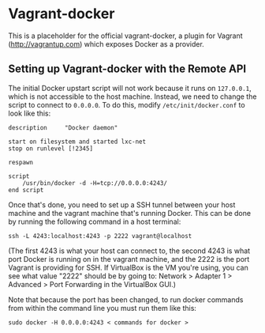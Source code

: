 # Vagrant-docker

This is a placeholder for the official vagrant-docker, a plugin for Vagrant (http://vagrantup.com) which exposes Docker as a provider.

## Setting up Vagrant-docker with the Remote API

The initial Docker upstart script will not work because it runs on `127.0.0.1`, which is not accessible to the host machine. Instead, we need to change the script to connect to `0.0.0.0`. To do this, modify `/etc/init/docker.conf` to look like this:

```
description     "Docker daemon"

start on filesystem and started lxc-net
stop on runlevel [!2345]

respawn

script
    /usr/bin/docker -d -H=tcp://0.0.0.0:4243/
end script
```

Once that's done, you need to set up a SSH tunnel between your host machine and the vagrant machine that's running Docker. This can be done by running the following command in a host terminal:

```
ssh -L 4243:localhost:4243 -p 2222 vagrant@localhost
```

(The first 4243 is what your host can connect to, the second 4243 is what port Docker is running on in the vagrant machine, and the 2222 is the port Vagrant is providing for SSH. If VirtualBox is the VM you're using, you can see what value "2222" should be by going to: Network > Adapter 1 > Advanced > Port Forwarding in the VirtualBox GUI.)

Note that because the port has been changed, to run docker commands from within the command line you must run them like this:

```
sudo docker -H 0.0.0.0:4243 < commands for docker >
```
